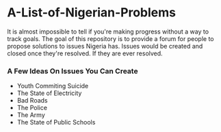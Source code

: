 # A-List-of-Nigerian-Problems
It is almost impossible to tell if you're making progress without a way to track goals.
The goal of this repository is to provide a forum for people to propose solutions to issues Nigeria has. 
Issues would be created and closed once they're resolved. If they are ever resolved. 

### A Few Ideas On Issues You Can Create
- Youth Commiting Suicide
- The State of Electricity
- Bad Roads
- The Police
- The Army
- The State of Public Schools


